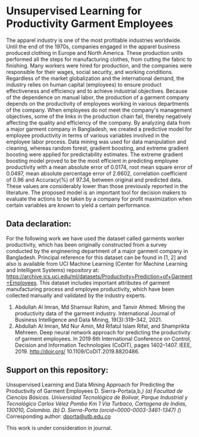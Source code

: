 # Unsupervised Learning for Productivity Garment Employees

The apparel industry is one of the most profitable industries worldwide. Until the end of the 1970s, companies engaged in the apparel business produced clothing in Europe and North America. These production units performed all the steps for manufacturing clothes, from cutting the fabric to finishing. Many workers were hired for production, and the companies were responsible for their wages, social security, and working conditions. Regardless of the market globalization and the international demand, the industry relies on human capital (employees) to ensure product effectiveness and efficiency and to achieve industrial objectives. Because of the dependence on manual labor, the production of a garment company depends on the productivity of employees working in various departments of the company. When employees do not meet the company's management objectives, some of the links in the production chain fail, thereby negatively affecting the quality and efficiency of the company. By analyzing data from a major garment company in Bangladesh, we created a predictive model for employee productivity in terms of various variables involved in the employee labor process. Data mining was used for data manipulation and cleaning, whereas random forest, gradient boosting, and extreme gradient boosting were applied for predictability estimates. The extreme gradient boosting model proved to be the most efficient in predicting employee productivity with a mean absolute error of 0.0174, root mean square error of 0.0497, mean absolute percentage error of 2.6602, correlation coefficient of 0.96 and Accuracy(\%) of 97.34, between original and predicted data. These values are considerably lower than those previously reported in the literature. The proposed model is an important tool for decision makers to evaluate the actions to be taken by a company for profit maximization when certain variables are known to yield a certain performance.


## Data declaration:
For the following work we have used the dataset called garments worker productivity, which has been originally constructed from a survey conducted by the engineering department of a major garment company in Bangladesh. Principal reference for this dataset can be found in [1, 2] and also is available from UCI Machine Learning (Center for Machine Learning and Intelligent Systems) repository at: https://archive.ics.uci.edu/ml/datasets/Productivity+Prediction+of+Garment+Employees. This dataset includes important attributes of garment manufacturing process and employee productivity, which have been collected manually and validated by the industry experts.

1. Abdullah Al Imran, Md Shamsur Rahim, and Tanvir Ahmed. Mining the productivity data of the garment industry. International Journal of Business Intelligence and Data Mining, 19(3):319–342, 2021.
2. Abdullah Al Imran, Md Nur Amin, Md Rifatul Islam Rifat, and Shamprikta Mehreen. Deep neural network approach for predicting the productivity of garment employees. In 2019 6th International Conference on Control, Decision and Information Technologies (CoDIT), pages 1402–1407. IEEE, 2019. http://doir.org/
10.1109/CoDIT.2019.8820486.

## Support on this repository:
Unsupervised Learning and Data Mining Approach for Predicting the Productivity of Garment Employees
D. Sierra-Porta(a,b,*)
(a) Facultad de Ciencias Básicas. Universidad Tecnológica de Bolivar, Parque Industrial y Tecnológico Carlos Vélez Pombo Km 1 Vía Turbaco, Cartagena de Indias, 130010, Colombia.
(b) D. Sierra-Porta (orcid=0000-0003-3461-1347)
(*) Corresponding author: dporta@utb.edu.co

This work is under consideration in journal.
